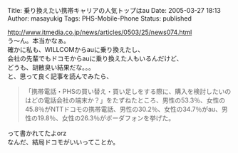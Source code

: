 Title: 乗り換えたい携帯キャリアの人気トップはau
Date: 2005-03-27 18:13
Author: masayukig
Tags: PHS-Mobile-Phone
Status: published

<http://www.itmedia.co.jp/news/articles/0503/25/news074.html>  
う〜ん。本当かなぁ。  
確かに私も、WILLCOMからauに乗り換えたし、  
会社の先輩でもドコモからauに乗り換えた人もいるんだけど、  
どうも、胡散臭い結果だな。。。  
と、思って良く記事を読んでみたら、  

> 「携帯電話・PHSの買い替え・買い足しをする際に、購入を検討したいのはどの電話会社の端末か？」をたずねたところ、男性の53.3％、女性の
> 45.8％がNTTドコモの携帯電話、男性の30.2％、女性の34.7％がau、男性の19.8％、女性の26.3％がボーダフォンを挙げた。

って書かれてたよorz  
なんだ、結局ドコモがいいってことか。
